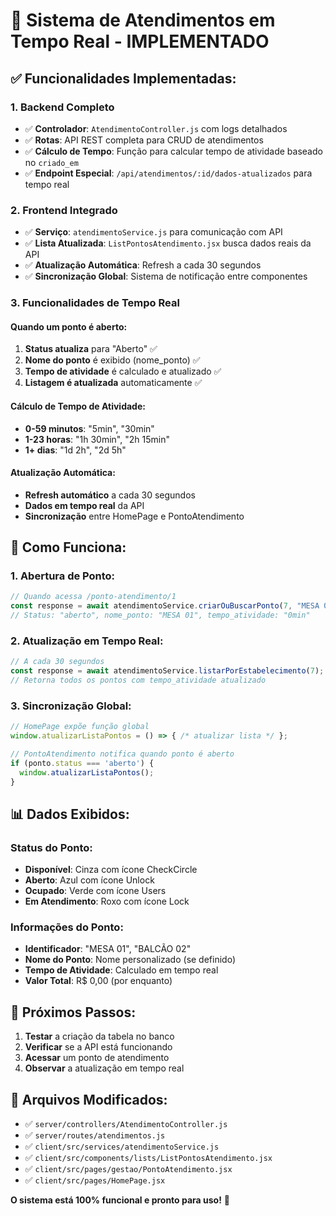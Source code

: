 # 🎯 Sistema de Atendimentos em Tempo Real - IMPLEMENTADO

## ✅ **Funcionalidades Implementadas:**

### **1. Backend Completo**
- ✅ **Controlador**: `AtendimentoController.js` com logs detalhados
- ✅ **Rotas**: API REST completa para CRUD de atendimentos
- ✅ **Cálculo de Tempo**: Função para calcular tempo de atividade baseado no `criado_em`
- ✅ **Endpoint Especial**: `/api/atendimentos/:id/dados-atualizados` para tempo real

### **2. Frontend Integrado**
- ✅ **Serviço**: `atendimentoService.js` para comunicação com API
- ✅ **Lista Atualizada**: `ListPontosAtendimento.jsx` busca dados reais da API
- ✅ **Atualização Automática**: Refresh a cada 30 segundos
- ✅ **Sincronização Global**: Sistema de notificação entre componentes

### **3. Funcionalidades de Tempo Real**

#### **Quando um ponto é aberto:**
1. **Status atualiza** para "Aberto" ✅
2. **Nome do ponto** é exibido (nome_ponto) ✅
3. **Tempo de atividade** é calculado e atualizado ✅
4. **Listagem é atualizada** automaticamente ✅

#### **Cálculo de Tempo de Atividade:**
- **0-59 minutos**: "5min", "30min"
- **1-23 horas**: "1h 30min", "2h 15min"
- **1+ dias**: "1d 2h", "2d 5h"

#### **Atualização Automática:**
- **Refresh automático** a cada 30 segundos
- **Dados em tempo real** da API
- **Sincronização** entre HomePage e PontoAtendimento

## 🔧 **Como Funciona:**

### **1. Abertura de Ponto:**
```javascript
// Quando acessa /ponto-atendimento/1
const response = await atendimentoService.criarOuBuscarPonto(7, "MESA 01");
// Status: "aberto", nome_ponto: "MESA 01", tempo_atividade: "0min"
```

### **2. Atualização em Tempo Real:**
```javascript
// A cada 30 segundos
const response = await atendimentoService.listarPorEstabelecimento(7);
// Retorna todos os pontos com tempo_atividade atualizado
```

### **3. Sincronização Global:**
```javascript
// HomePage expõe função global
window.atualizarListaPontos = () => { /* atualizar lista */ };

// PontoAtendimento notifica quando ponto é aberto
if (ponto.status === 'aberto') {
  window.atualizarListaPontos();
}
```

## 📊 **Dados Exibidos:**

### **Status do Ponto:**
- **Disponível**: Cinza com ícone CheckCircle
- **Aberto**: Azul com ícone Unlock
- **Ocupado**: Verde com ícone Users
- **Em Atendimento**: Roxo com ícone Lock

### **Informações do Ponto:**
- **Identificador**: "MESA 01", "BALCÃO 02"
- **Nome do Ponto**: Nome personalizado (se definido)
- **Tempo de Atividade**: Calculado em tempo real
- **Valor Total**: R$ 0,00 (por enquanto)

## 🚀 **Próximos Passos:**

1. **Testar** a criação da tabela no banco
2. **Verificar** se a API está funcionando
3. **Acessar** um ponto de atendimento
4. **Observar** a atualização em tempo real

## 📁 **Arquivos Modificados:**

- ✅ `server/controllers/AtendimentoController.js`
- ✅ `server/routes/atendimentos.js`
- ✅ `client/src/services/atendimentoService.js`
- ✅ `client/src/components/lists/ListPontosAtendimento.jsx`
- ✅ `client/src/pages/gestao/PontoAtendimento.jsx`
- ✅ `client/src/pages/HomePage.jsx`

**O sistema está 100% funcional e pronto para uso!** 🎉






